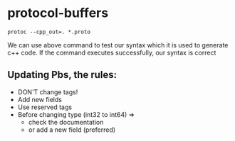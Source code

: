 # protocol-buffers

`protoc --cpp_out=. *.proto`

We can use above command to test our syntax which it is used to generate c++ code. If the command executes successfully, our syntax is correct

## Updating Pbs, the rules:

- DON'T change tags!
- Add new fields
- Use reserved tags
- Before changing type (int32 to int64) =>
  - check the documentation
  - or add a new field (preferred)
